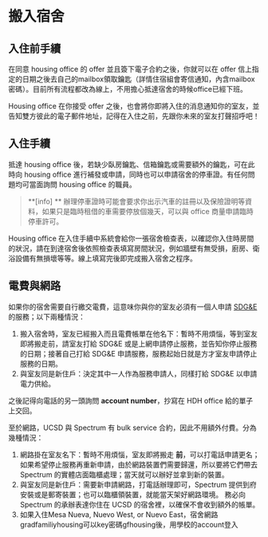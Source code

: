 # 搬入宿舍
## 入住前手續
在同意 housing office 的 offer 並且簽下電子合約之後，你就可以在 offer 信上指定的日期之後去自己的mailbox領取鑰匙（詳情住宿組會寄信通知，內含mailbox密碼）。目前所有流程都改為線上，不用擔心抵達宿舍的時候office已經下班。

Housing office 在你接受 offer 之後，也會將你即將入住的消息通知你的室友，並告知雙方彼此的電子郵件地址，記得在入住之前，先跟你未來的室友打聲招呼吧！


## 入住手續
抵達 housing office 後，若缺少臥房鑰匙、信箱鑰匙或需要額外的鑰匙，可在此時向 housing office 進行補發或申請，同時也可以申請宿舍的停車證。有任何問題均可當面詢問 housing office 的職員。
> **[info] **
> 辦理停車證時可能會要求你出示汽車的註冊以及保險證明等資料，如果只是臨時租借的車需要停放個幾天，可以與 office 商量申請臨時停車許可。

Housing office 在入住手續中系統會給你一張宿舍檢查表，以確認你入住時房間的狀況，請在到達宿舍後依照檢查表填寫房間狀況，例如牆壁有無受損，廚房、衛浴設備有無損壞等等。線上填寫完後即完成搬入宿舍之程序。

## 電費與網路
如果你的宿舍需要自行繳交電費，這意味你與你的室友必須有一個人申請 [SDG&E](https://www.sdge.com/) 的服務；以下兩種情況：
1. 搬入宿舍時，室友已經搬入而且電費帳單在他名下：暫時不用煩惱，等到室友即將搬走前，請室友打給 SDG&E 或是上網申請停止服務，並告知你停止服務的日期；接著自己打給 SDG&E 申請服務，服務起始日就是方才室友申請停止服務的日期。
2. 與室友同是新住戶：決定其中一人作為服務申請人，同樣打給 SDG&E 以申請電力供給。

之後記得向電話的另一頭詢問 **account number**，抄寫在 HDH office 給的單子上交回。

至於網路，UCSD 與 Spectrum 有 bulk service 合約，因此不用額外付費。分為幾種情況：
1. 網路掛在室友名下：暫時不用煩惱，室友即將搬走 **前**，可以打電話申請更名；如果希望停止服務再重新申請，由於網路裝置們需要歸還，所以要將它們帶去 Spectrum 的實體店面臨櫃處理；當天就可以辦好並拿到新的裝置。
2. 與室友同是新住戶：需要新申請網路，打電話辦理即可，Spectrum 提供到府安裝或是郵寄裝置；也可以臨櫃領裝置，就能當天架好網路環境。
務必向 Spectrum 的承辦表達你住在 UCSD 的宿舍裡，以確保不會收到額外的帳單。
3. 如果入住Mesa Nueva, Nuevo West, or Nuevo East，宿舍網路gradfamiliyhousing可以key密碼gfhousing後，用學校的account登入
